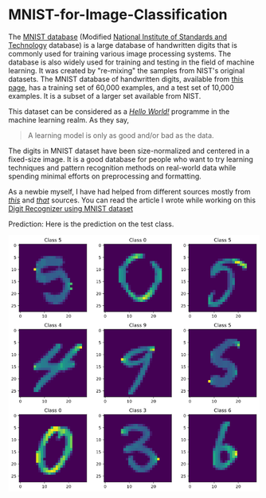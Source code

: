 # MNIST-for-Image-Classification

The [MNIST database](https://en.wikipedia.org/wiki/MNIST_database) (Modified [National Institute of Standards and Technology](https://www.nist.gov/) database) is a large database of handwritten digits that is commonly used for training various image processing systems. The database is also widely used for training and testing in the field of machine learning. It was created by "re-mixing" the samples from NIST's original datasets. The MNIST database of handwritten digits, available from [this page](http://yann.lecun.com/exdb/mnist/), has a training set of 60,000 examples, and a test set of 10,000 examples. It is a subset of a larger set available from NIST.

This dataset can be considered as a [*Hello World!*](https://www.reddit.com/r/ProgrammerHumor/comments/fmbvu6/hello_world/) programme in the machine learning realm. As they say,
> A learning model is only as good and/or bad as the data.

The digits in MNIST dataset have been size-normalized and centered in a fixed-size image. It is a good database for people who want to try learning techniques and pattern recognition methods on real-world data while spending minimal efforts on preprocessing and formatting.

As a newbie myself, I have had helped from different sources mostly from [*this*](https://colab.research.google.com/github/AviatorMoser/keras-mnist-tutorial/blob/master/MNIST%20in%20Keras.ipynb#scrollTo=EDQyoqdA-gFN) and [*that*](https://youtu.be/wQ8BIBpya2k) sources. You can read the article I wrote while working on this [Digit Recognizer using MNIST dataset](https://rzaman.site/projects/2-hand-written-digit-recognizer)

Prediction: Here is the prediction on the test class.

![alt text](https://github.com/sleipnir029/MNIST-for-Image-Classification/blob/main/predictions.png "Prediction on Test dataset")
